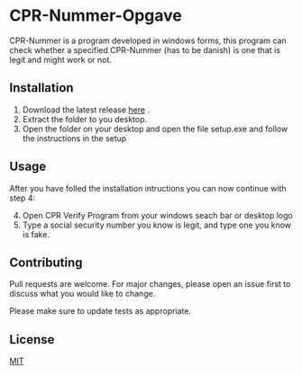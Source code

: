 # CPR-Nummer-Opgave

CPR-Nummer is a program developed in windows forms, this program can check whether a specified CPR-Nummer (has to be danish) is one that is legit and might work or not.

## Installation

1. Download the latest release [here](https://github.com/H-C-Orsted-Programmering/CPR-Verify-Program/releases/tag/1.0) .
2. Extract the folder to you desktop.
3. Open the folder on your desktop and open the file setup.exe and follow the instructions in the setup

## Usage

After you have folled the installation intructions you can now continue with step 4:

4. Open CPR Verify Program from your windows seach bar or desktop logo
5. Type a social security number you know is legit, and type one you know is fake.

## Contributing
Pull requests are welcome. For major changes, please open an issue first to discuss what you would like to change.

Please make sure to update tests as appropriate.

## License
[MIT](https://choosealicense.com/licenses/mit/)
